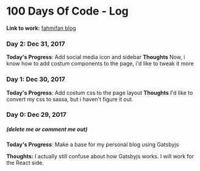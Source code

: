 # 100 Days Of Code - Log
**Link to work:** [fahmifan blog](https://github.com/fahmifan/fahmifan_blog)

### Day 2: Dec 31, 2017
**Today's Progress**: Add social media icon and sidebar
**Thoughts** Now, i know how to add costum components to the page, i'd like to tweak it more

### Day 1: Dec 30, 2017
**Today's Progress**: Add costum css to the page layout
**Thoughts** I'd like to convert my css to sassa, but i haven't figure it out.

### Day 0: Dec 29, 2017
##### (delete me or comment me out)

**Today's Progress**: Make a base for my personal blog using Gatsbyjs

**Thoughts:** I actually still confuse about how Gatsbyjs works. I will work for the React side.
